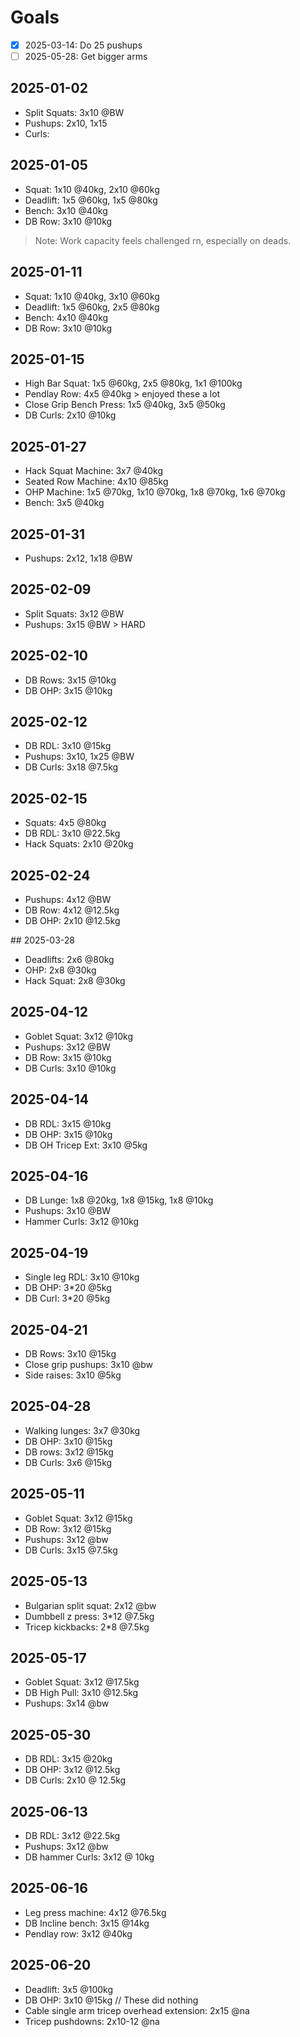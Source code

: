 # Goals
- [x] 2025-03-14: Do 25 pushups
- [ ] 2025-05-28: Get bigger arms

## 2025-01-02
- Split Squats: 3x10 @BW
- Pushups: 2x10, 1x15
- Curls: 

## 2025-01-05
- Squat: 1x10 @40kg, 2x10 @60kg
- Deadlift: 1x5 @60kg, 1x5 @80kg
- Bench: 3x10 @40kg
- DB Row: 3x10 @10kg
> Note: Work capacity feels challenged rn, especially on deads.

## 2025-01-11
- Squat: 1x10 @40kg, 3x10 @60kg
- Deadlift: 1x5 @60kg, 2x5 @80kg
- Bench: 4x10 @40kg
- DB Row: 3x10 @10kg

## 2025-01-15
- High Bar Squat: 1x5 @60kg, 2x5 @80kg, 1x1 @100kg
- Pendlay Row: 4x5 @40kg > enjoyed these a lot
- Close Grip Bench Press: 1x5 @40kg, 3x5 @50kg
- DB Curls: 2x10 @10kg

## 2025-01-27
- Hack Squat Machine: 3x7 @40kg
- Seated Row Machine: 4x10 @85kg
- OHP Machine: 1x5 @70kg, 1x10 @70kg, 1x8 @70kg, 1x6 @70kg
- Bench: 3x5 @40kg

## 2025-01-31
- Pushups: 2x12, 1x18 @BW

## 2025-02-09
- Split Squats: 3x12 @BW
- Pushups: 3x15 @BW > HARD

## 2025-02-10
- DB Rows: 3x15 @10kg
- DB OHP: 3x15 @10kg

## 2025-02-12
- DB RDL: 3x10 @15kg
- Pushups: 3x10, 1x25 @BW
- DB Curls: 3x18 @7.5kg

## 2025-02-15
- Squats: 4x5 @80kg
- DB RDL: 3x10 @22.5kg
- Hack Squats: 2x10 @20kg

## 2025-02-24
- Pushups: 4x12 @BW
- DB Row: 4x12 @12.5kg
- DB OHP: 2x10 @12.5kg

## 2025-03-28
- Deadlifts: 2x6 @80kg
- OHP: 2x8 @30kg
- Hack Squat: 2x8 @30kg

## 2025-04-12
- Goblet Squat: 3x12 @10kg
- Pushups: 3x12 @BW
- DB Row: 3x15 @10kg
- DB Curls: 3x10 @10kg

## 2025-04-14
- DB RDL: 3x15 @10kg
- DB OHP: 3x15 @10kg
- DB OH Tricep Ext: 3x10 @5kg

## 2025-04-16
- DB Lunge: 1x8 @20kg, 1x8 @15kg, 1x8 @10kg
- Pushups: 3x10 @BW
- Hammer Curls: 3x12 @10kg

## 2025-04-19
- Single leg RDL: 3x10 @10kg
- DB OHP: 3*20 @5kg
- DB Curl: 3*20 @5kg

## 2025-04-21
- DB Rows: 3x10 @15kg
- Close grip pushups: 3x10 @bw
- Side raises: 3x10 @5kg

## 2025-04-28
- Walking lunges: 3x7 @30kg
- DB OHP: 3x10 @15kg
- DB rows: 3x12 @15kg
- DB Curls: 3x6 @15kg

## 2025-05-11
- Goblet Squat: 3x12 @15kg 
- DB Row: 3x12 @15kg
- Pushups: 3x12 @bw
- DB Curls: 3x15 @7.5kg

## 2025-05-13
- Bulgarian split squat: 2x12 @bw
- Dumbbell z press: 3*12 @7.5kg
- Tricep kickbacks: 2*8 @7.5kg

## 2025-05-17
- Goblet Squat: 3x12 @17.5kg 
- DB High Pull: 3x10 @12.5kg
- Pushups: 3x14 @bw

## 2025-05-30
- DB RDL: 3x15 @20kg
- DB OHP: 3x12 @12.5kg
- DB Curls: 2x10 @ 12.5kg

## 2025-06-13
- DB RDL: 3x12 @22.5kg
- Pushups: 3x12 @bw
- DB hammer Curls: 3x12 @ 10kg

## 2025-06-16
- Leg press machine: 4x12 @76.5kg 
- DB Incline bench: 3x15 @14kg
- Pendlay row: 3x12 @40kg

## 2025-06-20
- Deadlift: 3x5 @100kg
- DB OHP: 3x10 @15kg
// These did nothing 
- Cable single arm tricep overhead extension: 2x15 @na
- Tricep pushdowns: 2x10-12 @na
